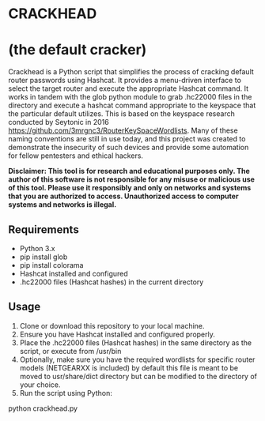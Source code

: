 # CRACKHEAD 
# (the default cracker)

Crackhead is a Python script that simplifies the process of cracking default router passwords using Hashcat. It provides a menu-driven interface to select the target router and execute the appropriate Hashcat command. It works in tandem with the glob python module to grab .hc22000 files in the directory and execute a hashcat command appropriate to the keyspace that the particular default utilizes. This is based on the keyspace research conducted by Seytonic in 2016 https://github.com/3mrgnc3/RouterKeySpaceWordlists. Many of these naming conventions are still in use today, and this project was created to demonstrate the insecurity of such devices and provide some automation for fellow pentesters and ethical hackers.

**Disclaimer: This tool is for research and educational purposes only. The author of this software is not responsible for any misuse or malicious use of this tool. Please use it responsibly and only on networks and systems that you are authorized to access. Unauthorized access to computer systems and networks is illegal.**

## Requirements

- Python 3.x
- pip install glob
- pip install colorama
- Hashcat installed and configured
- .hc22000 files (Hashcat hashes) in the current directory

## Usage

1. Clone or download this repository to your local machine.
2. Ensure you have Hashcat installed and configured properly.
3. Place the .hc22000 files (Hashcat hashes) in the same directory as the script, or execute from /usr/bin
4. Optionally, make sure you have the required wordlists for specific router models (NETGEARXX is included) by default this file is meant to be moved to usr/share/dict directory but can be modified to the directory of your choice.
5. Run the script using Python:

python crackhead.py

